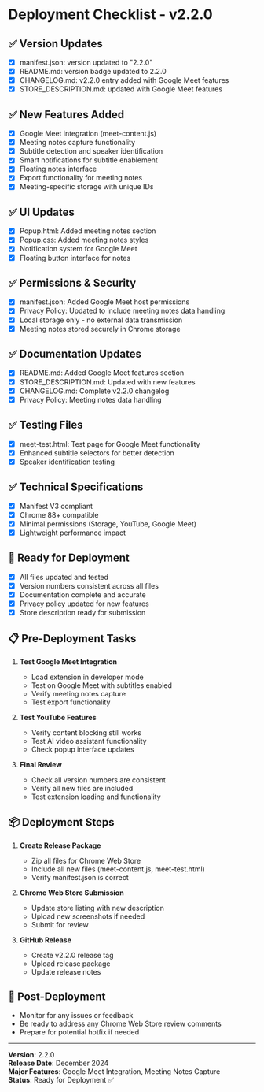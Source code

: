 # Deployment Checklist - v2.2.0

## ✅ Version Updates
- [x] manifest.json: version updated to "2.2.0"
- [x] README.md: version badge updated to 2.2.0
- [x] CHANGELOG.md: v2.2.0 entry added with Google Meet features
- [x] STORE_DESCRIPTION.md: updated with Google Meet features

## ✅ New Features Added
- [x] Google Meet integration (meet-content.js)
- [x] Meeting notes capture functionality
- [x] Subtitle detection and speaker identification
- [x] Smart notifications for subtitle enablement
- [x] Floating notes interface
- [x] Export functionality for meeting notes
- [x] Meeting-specific storage with unique IDs

## ✅ UI Updates
- [x] Popup.html: Added meeting notes section
- [x] Popup.css: Added meeting notes styles
- [x] Notification system for Google Meet
- [x] Floating button interface for notes

## ✅ Permissions & Security
- [x] manifest.json: Added Google Meet host permissions
- [x] Privacy Policy: Updated to include meeting notes data handling
- [x] Local storage only - no external data transmission
- [x] Meeting notes stored securely in Chrome storage

## ✅ Documentation Updates
- [x] README.md: Added Google Meet features section
- [x] STORE_DESCRIPTION.md: Updated with new features
- [x] CHANGELOG.md: Complete v2.2.0 changelog
- [x] Privacy Policy: Meeting notes data handling

## ✅ Testing Files
- [x] meet-test.html: Test page for Google Meet functionality
- [x] Enhanced subtitle selectors for better detection
- [x] Speaker identification testing

## ✅ Technical Specifications
- [x] Manifest V3 compliant
- [x] Chrome 88+ compatible
- [x] Minimal permissions (Storage, YouTube, Google Meet)
- [x] Lightweight performance impact

## 🚀 Ready for Deployment
- [x] All files updated and tested
- [x] Version numbers consistent across all files
- [x] Documentation complete and accurate
- [x] Privacy policy updated for new features
- [x] Store description ready for submission

## 📋 Pre-Deployment Tasks
1. **Test Google Meet Integration**
   - Load extension in developer mode
   - Test on Google Meet with subtitles enabled
   - Verify meeting notes capture
   - Test export functionality

2. **Test YouTube Features**
   - Verify content blocking still works
   - Test AI video assistant functionality
   - Check popup interface updates

3. **Final Review**
   - Check all version numbers are consistent
   - Verify all new files are included
   - Test extension loading and functionality

## 📦 Deployment Steps
1. **Create Release Package**
   - Zip all files for Chrome Web Store
   - Include all new files (meet-content.js, meet-test.html)
   - Verify manifest.json is correct

2. **Chrome Web Store Submission**
   - Update store listing with new description
   - Upload new screenshots if needed
   - Submit for review

3. **GitHub Release**
   - Create v2.2.0 release tag
   - Upload release package
   - Update release notes

## 🔧 Post-Deployment
- Monitor for any issues or feedback
- Be ready to address any Chrome Web Store review comments
- Prepare for potential hotfix if needed

---

**Version**: 2.2.0  
**Release Date**: December 2024  
**Major Features**: Google Meet Integration, Meeting Notes Capture  
**Status**: Ready for Deployment ✅ 